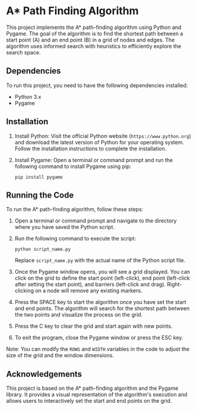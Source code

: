 # A* Path Finding Algorithm

This project implements the A* path-finding algorithm using Python and Pygame. The goal of the algorithm is to find the shortest path between a start point (A) and an end point (B) in a grid of nodes and edges. The algorithm uses informed search with heuristics to efficiently explore the search space.

## Dependencies

To run this project, you need to have the following dependencies installed:

- Python 3.x
- Pygame

## Installation

1. Install Python: Visit the official Python website (`https://www.python.org`) and download the latest version of Python for your operating system. Follow the installation instructions to complete the installation.

2. Install Pygame: Open a terminal or command prompt and run the following command to install Pygame using pip:

   ```
   pip install pygame
   ```

## Running the Code

To run the A* path-finding algorithm, follow these steps:

1. Open a terminal or command prompt and navigate to the directory where you have saved the Python script.

2. Run the following command to execute the script:

   ```
   python script_name.py
   ```

   Replace `script_name.py` with the actual name of the Python script file.

3. Once the Pygame window opens, you will see a grid displayed. You can click on the grid to define the start point (left-click), end point (left-click after setting the start point), and barriers (left-click and drag). Right-clicking on a node will remove any existing markers.

4. Press the SPACE key to start the algorithm once you have set the start and end points. The algorithm will search for the shortest path between the two points and visualize the process on the grid.

5. Press the C key to clear the grid and start again with new points.

6. To exit the program, close the Pygame window or press the ESC key.

Note: You can modify the `ROWS` and `WIDTH` variables in the code to adjust the size of the grid and the window dimensions.

## Acknowledgements

This project is based on the A* path-finding algorithm and the Pygame library. It provides a visual representation of the algorithm's execution and allows users to interactively set the start and end points on the grid.

